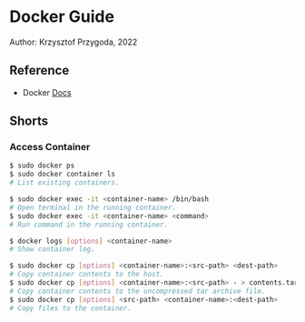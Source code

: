 # Docker Guide

Author: Krzysztof Przygoda, 2022

## Reference

- Docker [Docs](https://docs-stage.docker.com/reference/)

## Shorts

### Access Container

```bash
$ sudo docker ps
$ sudo docker container ls
# List existing containers.

$ sudo docker exec -it <container-name> /bin/bash
# Open terminal in the running container.
$ sudo docker exec -it <container-name> <command>
# Run command in the running container.

$ docker logs [options] <container-name>
# Show container log.

$ sudo docker cp [options] <container-name>:<src-path> <dest-path>
# Copy container contents to the host.
$ sudo docker cp [options] <container-name>:<src-path> - > contents.tar
# Copy container contents to the uncompressed tar archive file.
$ sudo docker cp [options] <src-path> <container-name>:<dest-path>
# Copy files to the container.
```
